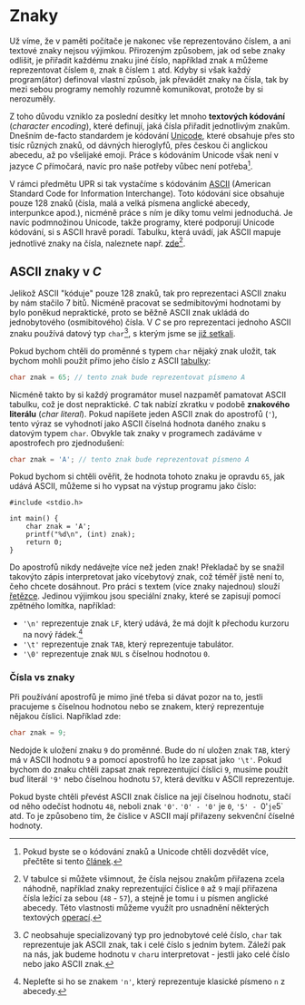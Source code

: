 # Znaky
Už víme, že v paměti počítače je nakonec vše reprezentováno číslem, a ani textové znaky
nejsou výjimkou. Přirozeným způsobem, jak od sebe znaky odlišit, je přiřadit každému znaku jiné číslo,
například znak `A` můžeme reprezentovat číslem `0`, znak `B` číslem `1` atd. Kdyby si však každý
program(átor) definoval vlastní způsob, jak převádět znaky na čísla, tak by mezi sebou programy
nemohly rozumně komunikovat, protože by si nerozuměly.

Z toho důvodu vzniklo za poslední desítky let mnoho **textových kódování**
(*character encoding*), které definují, jaká čísla přiřadit jednotlivým znakům. Dnešním de-facto
standardem je kódování [Unicode](https://en.wikipedia.org/wiki/Unicode), které obsahuje přes sto tisíc
různých znaků, od dávných hieroglyfů, přes českou či anglickou abecedu, až po všelijaké emoji.
Práce s kódováním Unicode však není v jazyce *C* přímočará, navíc pro naše potřeby vůbec není potřeba[^1].

[^1]: Pokud byste se o kódování znaků a Unicode chtěli dozvědět více, přečtěte si tento
[článek](https://kunststube.net/encoding/). 

V rámci předmětu UPR si tak vystačíme s kódováním [ASCII](https://en.wikipedia.org/wiki/ASCII)
(American Standard Code for Information Interchange). Toto kódování sice obsahuje pouze 128 znaků
(čísla, malá a velká písmena anglické abecedy, interpunkce apod.), nicméně práce s ním je díky tomu
velmi jednoduchá. Je navíc podmnožinou Unicode, takže programy, které podporují Unicode kódování, si
s ASCII hravě poradí. Tabulku, která uvádí, jak ASCII mapuje jednotlivé znaky na čísla, naleznete např.
[zde](https://www.asciitable.com/)[^2].

[^2]: V tabulce si můžete všimnout, že čísla nejsou znakům přiřazena
zcela náhodně, například znaky reprezentující číslice `0` až `9` mají přiřazena čísla ležící za sebou
(`48` - `57`), a stejně je tomu i u písmen anglické abecedy. Této vlastnosti můžeme využít pro
usnadnění některých textových [operací](../../ulohy/retezce.md#převod-textu-na-číslo).

## ASCII znaky v *C*
Jelikož ASCII "kóduje" pouze 128 znaků, tak pro reprezentaci ASCII znaku by nám stačilo 7 bitů.
Nicméně pracovat se sedmibitovými hodnotami by bylo poněkud nepraktické, proto se běžně ASCII znak
ukládá do jednobytového (osmibitového) čísla. V *C* se pro reprezentaci jednoho ASCII znaku používá
datový typ `char`[^3], s kterým jsme se
[již setkali](http://localhost:3000/c/datove_typy/celociselne_typy.html).

[^3]: *C* neobsahuje specializovaný typ pro jednobytové celé číslo, `char` tak reprezentuje jak
ASCII znak, tak i celé číslo s jedním bytem. Záleží pak na nás, jak budeme hodnotu v `char`u
interpretovat - jestli jako celé číslo nebo jako ASCII znak.

Pokud bychom chtěli do proměnné s typem `char` nějaký znak uložit, tak bychom mohli použít přímo
jeho číslo z ASCII [tabulky](https://www.asciitable.com/):
```c
char znak = 65; // tento znak bude reprezentovat písmeno A
```
Nicméně takto by si každý programátor musel nazpaměť pamatovat ASCII tabulku, což je dost nepraktické.
*C* tak nabízí zkratku v podobě **znakového literálu** (*char literal*). Pokud napíšete jeden ASCII
znak do apostrofů (`'`), tento výraz se vyhodnotí jako ASCII číselná hodnota daného znaku s datovým
typem `char`. Obvykle tak znaky v programech zadáváme v apostrofech pro zjednodušení:
```c
char znak = 'A'; // tento znak bude reprezentovat písmeno A
```
Pokud bychom si chtěli ověřit, že hodnota tohoto znaku je opravdu `65`, jak udává ASCII, můžeme
si ho vypsat na výstup programu jako číslo:
```c,editable,mainbody
#include <stdio.h>

int main() {
    char znak = 'A';
    printf("%d\n", (int) znak);
    return 0;
}
```

Do apostrofů nikdy nedávejte více než jeden znak! Překladač by se snažil takovýto zápis interpretovat
jako vícebytový znak, což téměř jistě není to, čeho chcete dosáhnout. Pro práci s textem (více znaky
najednou) slouží [řetězce](retezce.md). Jedinou výjimkou jsou speciální znaky, které se zapisují
pomocí zpětného lomítka, například:
- `'\n'` reprezentuje znak `LF`, který udává, že má dojít k přechodu kurzoru na nový řádek.[^4]
- `'\t'` reprezentuje znak `TAB`, který reprezentuje tabulátor.
- `'\0'` reprezentuje znak `NUL` s číselnou hodnotou `0`.

[^4]: Nepleťte si ho se znakem `'n'`, který reprezentuje klasické písmeno `n` z abecedy.

### Čísla vs znaky
Při používání apostrofů je mimo jiné třeba si dávat pozor na to, jestli pracujeme s číselnou
hodnotou nebo se znakem, který reprezentuje nějakou číslici. Například zde:
```c
char znak = 9;
```
Nedojde k uložení znaku `9` do proměnné. Bude do ní uložen znak `TAB`, který má v ASCII hodnotu `9`
a pomocí apostrofů ho lze zapsat jako `'\t'`. Pokud bychom do znaku chtěli zapsat znak reprezentující
číslici `9`, musíme použít buď literál `'9'` nebo číselnou hodnotu `57`, která devítku v ASCII
reprezentuje.

Pokud byste chtěli převést ASCII znak číslice na její číselnou hodnotu, stačí od něho odečíst hodnotu
`48`, neboli znak `'0'`. `'0' - '0'` je `0`, `'5' - `0'` je `5` atd. To je způsobeno tím, že číslice
v ASCII mají přiřazeny sekvenční číselné hodnoty.
